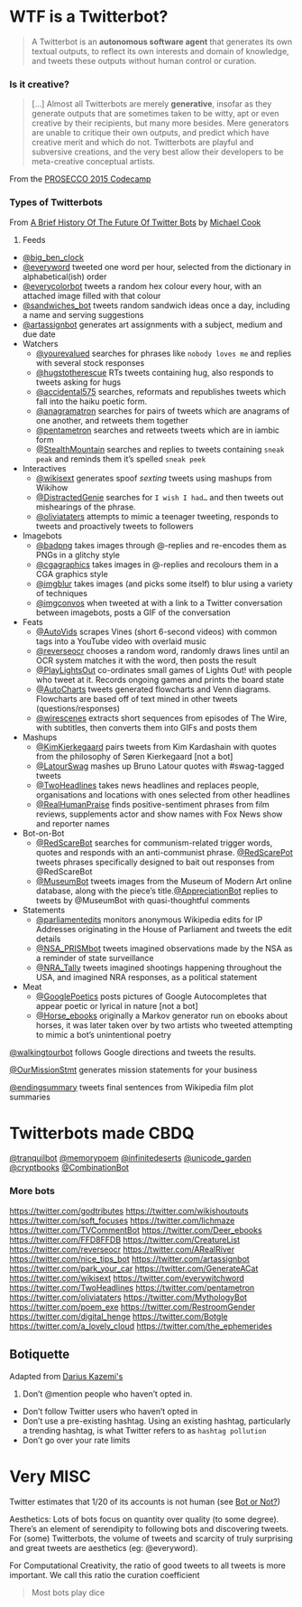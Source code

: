 # WTF is a Twitterbot?

> A Twitterbot is an **autonomous software agent** that generates its own textual outputs, to reflect its own interests and domain of knowledge, and tweets these outputs without human control or curation. 

### Is it creative?

> [...] Almost all Twitterbots are merely **generative**, insofar as they generate outputs that are sometimes taken to be witty, apt or even creative by their recipients, but many more besides. Mere generators are unable to critique their own outputs, and predict which have creative merit and which do not. Twitterbots are playful and subversive creations, and the very best allow their developers to be meta-creative conceptual artists. 

From the [PROSECCO 2015 Codecamp](http://codecampcc.dei.uc.pt/callforparticipation.html)

### Types of Twitterbots

From [A Brief History Of The Future Of Twitter Bots](http://www.gamesbyangelina.org/talks/codecamp.pdf) by [Michael Cook](https://twitter.com/@mtrc)

1. Feeds
  * [@big_ben_clock](https://twitter.com/big_ben_clock)
  * [@everyword](https://twitter.com/everyword) tweeted one word per hour, selected from the dictionary in alphabetical(ish) order
  * [@everycolorbot](https://twitter.com/everycolorbot) tweets a random hex colour every hour, with an attached image filled with that colour
  * [@sandwiches_bot](https://twitter.com/sandwiches_bot) tweets random sandwich ideas once a day, including a name and serving suggestions
  * [@artassignbot](https://twitter.com/artassignbot) generates art assignments with a subject, medium and due date
* Watchers
  * [@yourevalued](https://twitter.com/@yourevalued) searches for phrases like `nobody loves me` and replies with several stock responses
  * [@hugstotherescue](https://twitter.com/hugstotherescue) RTs tweets containing hug, also responds to tweets asking for hugs
  * [@accidental575](https://twitter.com/accidental575) searches, reformats and republishes tweets which fall into the haiku poetic form.
  * [@anagramatron](https://twitter.com/anagramatron) searches for pairs of tweets which are anagrams of one another, and retweets them together
  * [@pentametron](https://twitter.com/pentametron) searches and retweets tweets which are in iambic form
  * [@StealthMountain](https://twitter.com/StealthMountain) searches and replies to tweets containing `sneak peak` and reminds them it’s spelled `sneak peek`
* Interactives
  * [@wikisext](https://twitter.com/@wikisext) generates spoof *sexting* tweets using mashups from Wikihow
  * [@DistractedGenie](https://twitter.com/@DistractedGenie) searches for `I wish I had…` and then tweets out mishearings of the phrase.
  * [@oliviataters](https://twitter.com/oliviataters) attempts to mimic a teenager tweeting, responds to tweets and proactively tweets to followers
* Imagebots
  * [@badpng](https://twitter.com/badpng) takes images through @-replies and re-encodes them as PNGs in a glitchy style
  * [@cgagraphics](https://twitter.com/cgagraphics) takes images in @-replies and recolours them in a CGA graphics style
  * [@imgblur](https://twitter.com/@imgblur) takes images (and picks some itself) to blur using a variety of techniques
  * [@imgconvos](https://twitter.com/imgconvos) when tweeted at with a link to a Twitter conversation between imagebots, posts a GIF of the conversation 
* Feats
  * [@AutoVids](https://twitter.com/AutoVids) scrapes Vines (short 6-second videos) with common tags into a YouTube video with overlaid music
  * [@reverseocr](https://twitter.com/reverseocr) chooses a random word, randomly draws lines until an OCR system matches it with the word, then posts the result
  * [@PlayLightsOut](https://twitter.com/PlayLightsOut) co-ordinates small games of Lights Out! with people who tweet at it. Records ongoing games and prints the board state
  * [@AutoCharts](https://twitter.com/AutoCharts) tweets generated flowcharts and Venn diagrams. Flowcharts are based off of text mined in other tweets (questions/responses)
  * [@wirescenes](https://twitter.com/wirescenes) extracts short sequences from episodes of The Wire, with subtitles, then converts them into GIFs and posts them
* Mashups
  * [@KimKierkegaard](https://twitter.com/KimKierkegaard) pairs tweets from Kim Kardashain with quotes from the philosophy of Søren Kierkegaard [not a bot] 
  * [@LatourSwag](https://twitter.com/LatourSwag) mashes up Bruno Latour quotes with #swag-tagged tweets
  * [@TwoHeadlines](https://twitter.com/TwoHeadlines) takes news headlines and replaces people, organisations and locations with ones selected from other headlines
  * [@RealHumanPraise](https://twitter.com/RealHumanPraise) finds positive-sentiment phrases from film reviews, supplements actor and show names with Fox News show and reporter names
* Bot-on-Bot
  * [@RedScareBot](https://twitter.com/RedScareBot) searches for communism-related trigger words, quotes and responds with an anti-communist phrase. [@RedScarePot](https://twitter.com/RedScarePot) tweets phrases specifically designed to bait out responses from @RedScareBot
  * [@MuseumBot](https://twitter.com/MuseumBot) tweets images from the Museum of Modern Art online database, along with the piece’s title.[@AppreciationBot](https://twitter.com/AppreciationBot) replies to tweets by @MuseumBot with quasi-thoughtful comments
* Statements
  * [@parliamentedits](https://twitter.com/@parliamentedits) monitors anonymous Wikipedia edits for IP Addresses originating in the House of Parliament and tweets the edit details
  * [@NSA_PRISMbot](https://twitter.com/NSA_PRISMbot) tweets imagined observations made by the NSA as a reminder of state surveillance 
  * [@NRA_Tally](https://twitter.com/NRA_Tally) tweets imagined shootings happening throughout the USA, and imagined NRA responses, as a political statement
* Meat
  * [@GooglePoetics](https://twitter.com/GooglePoetics) posts pictures of Google Autocompletes that appear poetic or lyrical in nature [not a bot]
  * [@Horse_ebooks](https://twitter.com/Horse_ebooks) originally a Markov generator run on ebooks about horses, it was later taken over by two artists who tweeted attempting to mimic a bot’s unintentional poetry

<!--  * [@](https://twitter.com/) -->

[@walkingtourbot](https://twitter.com/@walkingtourbot ) follows Google directions and tweets the results.

[@OurMissionStmt](https://twitter.com/OurMissionStmt) generates mission statements for your business

[@endingsummary](https://twitter.com/endingsummary) tweets final sentences from Wikipedia film plot summaries


# Twitterbots made CBDQ

[@tranquilbot](https://twitter.com/tranquilbot)
[@memorypoem](https://twitter.com/memorypoem)
[@infinitedeserts](https://twitter.com/infinitedeserts)
[@unicode_garden](https://twitter.com/unicode_garden)
[@cryptbooks](https://twitter.com/cryptbooks)
[@CombinationBot](https://twitter.com/CombinationBot)

### More bots

https://twitter.com/godtributes 
https://twitter.com/wikishoutouts 
https://twitter.com/soft_focuses
https://twitter.com/lichmaze
https://twitter.com/TVCommentBot
https://twitter.com/Deer_ebooks
https://twitter.com/FFD8FFDB
https://twitter.com/CreatureList
https://twitter.com/reverseocr
https://twitter.com/ARealRiver
https://twitter.com/nice_tips_bot
https://twitter.com/artassignbot
https://twitter.com/park_your_car
https://twitter.com/GenerateACat
https://twitter.com/wikisext
https://twitter.com/everywitchword
https://twitter.com/TwoHeadlines
https://twitter.com/pentametron
https://twitter.com/oliviataters
https://twitter.com/MythologyBot
https://twitter.com/poem_exe
https://twitter.com/RestroomGender
https://twitter.com/digital_henge
https://twitter.com/Botgle
https://twitter.com/a_lovely_cloud
https://twitter.com/the_ephemerides


## Botiquette

Adapted from [Darius Kazemi's](http://tinysubversions.com/2013/03/basic-twitter-bot-etiquette/)

1. Don’t @mention people who haven’t opted in.
* Don’t follow Twitter users who haven’t opted in
* Don’t use a pre-existing hashtag. Using an existing hashtag, particularly a trending hashtag, is what Twitter refers to as `hashtag pollution`
* Don’t go over your rate limits















# Very MISC

Twitter estimates that 1/20 of its accounts is not human (see [Bot or Not?](https://arxiv.org/abs/1602.00975))

Aesthetics: Lots of bots focus on quantity over quality (to some degree). There’s an element of serendipity to
following bots and discovering tweets. For (some) Twitterbots, the volume of tweets and scarcity of truly surprising and great tweets are aesthetics (eg: @everyword).

For Computational Creativity, the ratio of good tweets to all tweets is more important. We call this ratio the
curation coefficient

> Most bots play dice







